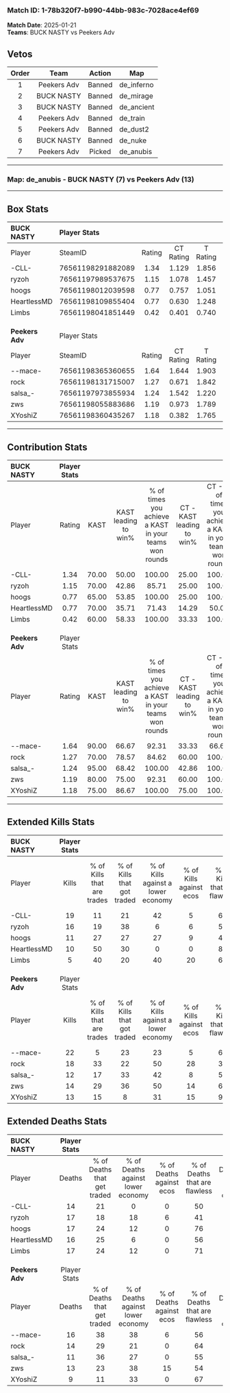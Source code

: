 ### Match ID: 1-78b320f7-b990-44bb-983c-7028ace4ef69  
**Match Date**: 2025-01-21  
**Teams**: BUCK NASTY vs Peekers Adv  

## Vetos  

| Order | Team | Action | Map |
| :---: | :--: | :----: | --- |
| 1 | Peekers Adv | Banned | de_inferno |
| 2 | BUCK NASTY | Banned | de_mirage |
| 3 | BUCK NASTY | Banned | de_ancient |
| 4 | Peekers Adv | Banned | de_train |
| 5 | Peekers Adv | Banned | de_dust2 |
| 6 | BUCK NASTY | Banned | de_nuke |
| 7 | Peekers Adv | Picked | de_anubis |

---  

### **Map**: de_anubis - BUCK NASTY (7) vs Peekers Adv (13)  
---  

## Box Stats  

| **BUCK NASTY**  | Player Stats      |        |           |          |       |       |       |         |        |      |     |
| :- | :- | :-: | :-: | :-: | :-: | :-: | :-: | :-: | :-: | :-: | :-: |
| Player          | SteamID           | Rating | CT Rating | T Rating | KAST  |  ADR  | Kills | Assists | Deaths | K/D  | HS% |
| -CLL-           | 76561198291882089 |  1.34  |   1.129   |  1.856   | 70.00 | 93.6  |  19   |    4    |   14   | 1.36 | 57  |
| ryzoh           | 76561197989537675 |  1.15  |   1.078   |  1.457   | 70.00 | 93.3  |  16   |    8    |   17   | 0.94 | 62  |
| hoogs           | 76561198012039598 |  0.77  |   0.757   |  1.051   | 65.00 | 56.3  |  11   |    6    |   17   | 0.65 | 36  |
| HeartlessMD     | 76561198109855404 |  0.77  |   0.630   |  1.248   | 70.00 | 50.8  |  10   |    6    |   16   | 0.63 | 40  |
| Limbs           | 76561198041851449 |  0.42  |   0.401   |  0.740   | 60.00 | 42.7  |   5   |    5    |   17   | 0.29 | 40  |
|                 |                   |        |           |          |       |       |       |         |        |      |     |
|                 |                   |        |           |          |       |       |       |         |        |      |     |
|                 |                   |        |           |          |       |       |       |         |        |      |     |
| **Peekers Adv** | Player Stats      |        |           |          |       |       |       |         |        |      |     |
| Player          | SteamID           | Rating | CT Rating | T Rating | KAST  |  ADR  | Kills | Assists | Deaths | K/D  | HS% |
| --mace-         | 76561198365360655 |  1.64  |   1.644   |  1.903   | 90.00 | 111.4 |  22   |    8    |   16   | 1.38 | 54  |
| rock            | 76561198131715007 |  1.27  |   0.671   |  1.842   | 70.00 | 84.2  |  18   |    4    |   14   | 1.29 | 55  |
| salsa_-         | 76561197973855934 |  1.24  |   1.542   |  1.220   | 95.00 | 67.3  |  12   |    8    |   11   | 1.09 | 75  |
| zws             | 76561198055883686 |  1.19  |   0.973   |  1.789   | 80.00 | 83.9  |  14   |    3    |   13   | 1.08 | 64  |
| XYoshiZ         | 76561198360435267 |  1.18  |   0.382   |  1.765   | 75.00 | 71.6  |  13   |    5    |   9    | 1.44 | 61  |
---  

## Contribution Stats  

| **BUCK NASTY**  | Player Stats |       |                      |                                                        |                           |                                                             |                          |                                                            |
| :- | :-: | :-: | :-: | :-: | :-: | :-: | :-: | :-: |
| Player          |    Rating    | KAST  | KAST leading to win% | % of times you achieve a KAST in your teams won rounds | CT - KAST leading to win% | CT - % of times you achieve a KAST in your teams won rounds | T - KAST leading to win% | T - % of times you achieve a KAST in your teams won rounds |
| -CLL-           |     1.34     | 70.00 |        50.00         |                         100.00                         |           25.00           |                           100.00                            |          83.33           |                           100.00                           |
| ryzoh           |     1.15     | 70.00 |        42.86         |                         85.71                          |           25.00           |                           100.00                            |          66.67           |                           80.00                            |
| hoogs           |     0.77     | 65.00 |        53.85         |                         100.00                         |           25.00           |                           100.00                            |          100.00          |                           100.00                           |
| HeartlessMD     |     0.77     | 70.00 |        35.71         |                         71.43                          |           14.29           |                            50.00                            |          57.14           |                           80.00                            |
| Limbs           |     0.42     | 60.00 |        58.33         |                         100.00                         |           33.33           |                           100.00                            |          83.33           |                           100.00                           |
|                 |              |       |                      |                                                        |                           |                                                             |                          |                                                            |
|                 |              |       |                      |                                                        |                           |                                                             |                          |                                                            |
|                 |              |       |                      |                                                        |                           |                                                             |                          |                                                            |
| **Peekers Adv** | Player Stats |       |                      |                                                        |                           |                                                             |                          |                                                            |
| Player          |    Rating    | KAST  | KAST leading to win% | % of times you achieve a KAST in your teams won rounds | CT - KAST leading to win% | CT - % of times you achieve a KAST in your teams won rounds | T - KAST leading to win% | T - % of times you achieve a KAST in your teams won rounds |
| --mace-         |     1.64     | 90.00 |        66.67         |                         92.31                          |           33.33           |                            66.67                            |          83.33           |                           100.00                           |
| rock            |     1.27     | 70.00 |        78.57         |                         84.62                          |           60.00           |                           100.00                            |          88.89           |                           80.00                            |
| salsa_-         |     1.24     | 95.00 |        68.42         |                         100.00                         |           42.86           |                           100.00                            |          83.33           |                           100.00                           |
| zws             |     1.19     | 80.00 |        75.00         |                         92.31                          |           60.00           |                           100.00                            |          81.82           |                           90.00                            |
| XYoshiZ         |     1.18     | 75.00 |        86.67         |                         100.00                         |           75.00           |                           100.00                            |          90.91           |                           100.00                           |
---  

## Extended Kills Stats  

| **BUCK NASTY**  | Player Stats |                            |                            |                                    |                         |                              |                                 |                                       |                    |           |
| :- | :-: | :-: | :-: | :-: | :-: | :-: | :-: | :-: | :-: | :-: |
| Player          |    Kills     | % of Kills that are trades | % of Kills that got traded | % of Kills against a lower economy | % of Kills against ecos | % of Kills that are flawless | % of Kills that are close duels | % of Kills that are assisted by flash | Pistol Round Kills | AWP Kills |
| -CLL-           |      19      |             11             |             21             |                 42                 |            5            |              63              |               11                |                  11                   |         0          |     0     |
| ryzoh           |      16      |             19             |             38             |                 6                  |            6            |              50              |                6                |                   0                   |         2          |     0     |
| hoogs           |      11      |             27             |             27             |                 27                 |            9            |              45              |                9                |                  18                   |         0          |     0     |
| HeartlessMD     |      10      |             50             |             30             |                 0                  |            0            |              80              |               10                |                   0                   |         2          |     4     |
| Limbs           |      5       |             40             |             20             |                 40                 |           20            |              60              |                0                |                   0                   |         0          |     0     |
|                 |              |                            |                            |                                    |                         |                              |                                 |                                       |                    |           |
|                 |              |                            |                            |                                    |                         |                              |                                 |                                       |                    |           |
|                 |              |                            |                            |                                    |                         |                              |                                 |                                       |                    |           |
| **Peekers Adv** | Player Stats |                            |                            |                                    |                         |                              |                                 |                                       |                    |           |
| Player          |    Kills     | % of Kills that are trades | % of Kills that got traded | % of Kills against a lower economy | % of Kills against ecos | % of Kills that are flawless | % of Kills that are close duels | % of Kills that are assisted by flash | Pistol Round Kills | AWP Kills |
| --mace-         |      22      |             5              |             23             |                 23                 |            5            |              68              |                9                |                  14                   |         4          |     0     |
| rock            |      18      |             33             |             22             |                 50                 |           28            |              39              |                6                |                   6                   |         1          |     0     |
| salsa_-         |      12      |             17             |             33             |                 42                 |            8            |              50              |               17                |                   0                   |         1          |     0     |
| zws             |      14      |             29             |             36             |                 50                 |           14            |              64              |                0                |                  14                   |         0          |     0     |
| XYoshiZ         |      13      |             15             |             8              |                 31                 |           15            |              92              |                8                |                   8                   |         4          |     5     |
## Extended Deaths Stats  

| **BUCK NASTY**  | Player Stats |                             |                                   |                          |                               |                            |                           |               |
| :- | :-: | :-: | :-: | :-: | :-: | :-: | :-: | :-: |
| Player          |    Deaths    | % of Deaths that get traded | % of Deaths against lower economy | % of Deaths against ecos | % of Deaths that are flawless | % of Deaths that are close | % of Deaths while blinded | Deaths to AWP |
| -CLL-           |      14      |             21              |                 0                 |            0             |              50               |             7              |             0             |       1       |
| ryzoh           |      17      |             18              |                18                 |            6             |              41               |             18             |             6             |       0       |
| hoogs           |      17      |             24              |                12                 |            0             |              76               |             6              |            12             |       2       |
| HeartlessMD     |      16      |             25              |                 6                 |            0             |              56               |             0              |            13             |       0       |
| Limbs           |      17      |             24              |                12                 |            0             |              71               |             6              |            12             |       2       |
|                 |              |                             |                                   |                          |                               |                            |                           |               |
|                 |              |                             |                                   |                          |                               |                            |                           |               |
|                 |              |                             |                                   |                          |                               |                            |                           |               |
| **Peekers Adv** | Player Stats |                             |                                   |                          |                               |                            |                           |               |
| Player          |    Deaths    | % of Deaths that get traded | % of Deaths against lower economy | % of Deaths against ecos | % of Deaths that are flawless | % of Deaths that are close | % of Deaths while blinded | Deaths to AWP |
| --mace-         |      16      |             38              |                38                 |            6             |              56               |             6              |             0             |       2       |
| rock            |      14      |             29              |                21                 |            0             |              64               |             0              |             7             |       0       |
| salsa_-         |      11      |             36              |                27                 |            0             |              55               |             18             |             0             |       0       |
| zws             |      13      |             23              |                38                 |            15            |              54               |             8              |            15             |       2       |
| XYoshiZ         |      9       |             11              |                33                 |            0             |              67               |             11             |            11             |       0       |
